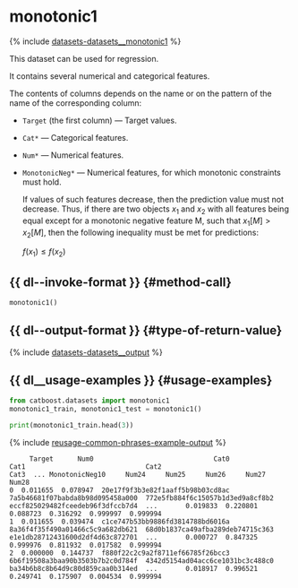 # monotonic1

{% include [datasets-datasets__monotonic1](../_includes/work_src/reusage-python/datasets__monotonic1.md) %}


This dataset can be used for regression.

It contains several numerical and categorical features.

The contents of columns depends on the name or on the pattern of the name of the corresponding column:
- `Target` (the first column) — Target values.

- `Cat*` — Categorical features.

- `Num*` — Numerical features.

- `MonotonicNeg*` — Numerical features, for which monotonic constraints must hold.

    If values of such features decrease, then the prediction value must not decrease. Thus, if there are two objects $x_{1}$ and $x_{2}$ with all features being equal except for a monotonic negative feature M, such that $x_{1}[M] > x_{2}[M]$, then the following inequality must be met for predictions:

    $f(x_{1}) \leq f(x_{2})$

## {{ dl--invoke-format }} {#method-call}

```python
monotonic1()
```

## {{ dl--output-format }} {#type-of-return-value}

{% include [datasets-datasets__output](../_includes/work_src/reusage-python/datasets__output.md) %}


## {{ dl__usage-examples }} {#usage-examples}

```python
from catboost.datasets import monotonic1
monotonic1_train, monotonic1_test = monotonic1()

print(monotonic1_train.head(3))

```

{% include [reusage-common-phrases-example-output](../_includes/work_src/reusage-common-phrases/example-output.md) %}


```no-highlight
     Target      Num0                              Cat0                              Cat1                              Cat2                              Cat3  ... MonotonicNeg10     Num24     Num25     Num26     Num27     Num28
0  0.011655  0.078947  20e17f9f3b3e82f1aaff5b98b03cd8ac  7a5b46681f07babda8b98d095458a000  772e5fb884f6c15057b1d3ed9a8cf8b2  eccf825029482fceedeb96f3dfccb7d4  ...       0.019833  0.220801  0.088723  0.316292  0.999997  0.999994
1  0.011655  0.039474  c1ce747b53bb9886fd3814788bd6016a  8a36f4f35f490a01466c5c9a682db621  68d0b1837ca49afba289deb74715c363  e1e1db28712431600d2df4d63c872701  ...       0.000727  0.847325  0.999976  0.811932  0.017582  0.999994
2  0.000000  0.144737  f880f22c2c9a2f8711ef66785f26bcc3  6b6f19508a3baa90b3503b7b2c0d784f  4342d5154ad04acc6ce1031bc3c488c0  ba34b6b8c8b64d9c80d859caa0b314ed  ...       0.018917  0.996521  0.249741  0.175907  0.004534  0.999994
```

